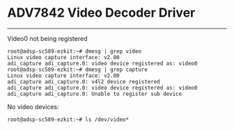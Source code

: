 # ADV7842 Video Decoder Driver
-----------------------------------

Video0 not being registered

```
root@adsp-sc589-ezkit:~# dmesg | grep video
Linux video capture interface: v2.00
adi_capture adi_capture.0: video device registered as: video0
root@adsp-sc589-ezkit:~# dmesg | grep capture
Linux video capture interface: v2.00
adi_capture adi_capture.0: v4l2 device registered
adi_capture adi_capture.0: video device registered as: video0
adi_capture adi_capture.0: Unable to register sub device
```

No video devices:
```
root@adsp-sc589-ezkit:~# ls /dev/video*
```